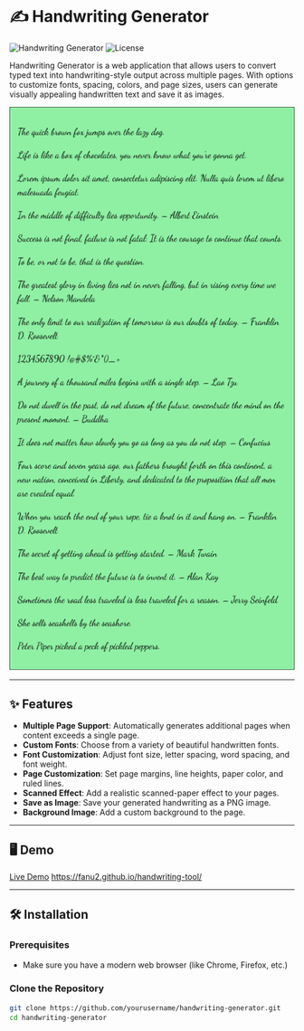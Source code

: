 # ✍️ Handwriting Generator

![Handwriting Generator](https://img.shields.io/badge/Handwriting-Generator-blue.svg) ![License](https://img.shields.io/github/license/yourusername/handwriting-generator.svg)

Handwriting Generator is a web application that allows users to convert typed text into handwriting-style output across multiple pages. With options to customize fonts, spacing, colors, and page sizes, users can generate visually appealing handwritten text and save it as images.

![Handwriting Example](sample.png) <!-- Screenshot added -->

---

## ✨ Features

- **Multiple Page Support**: Automatically generates additional pages when content exceeds a single page.
- **Custom Fonts**: Choose from a variety of beautiful handwritten fonts.
- **Font Customization**: Adjust font size, letter spacing, word spacing, and font weight.
- **Page Customization**: Set page margins, line heights, paper color, and ruled lines.
- **Scanned Effect**: Add a realistic scanned-paper effect to your pages.
- **Save as Image**: Save your generated handwriting as a PNG image.
- **Background Image**: Add a custom background to the page.

---

## 🖥️ Demo

[Live Demo](#) <https://fanu2.github.io/handwriting-tool/>

---

## 🛠️ Installation

### Prerequisites

- Make sure you have a modern web browser (like Chrome, Firefox, etc.)

### Clone the Repository

```bash
git clone https://github.com/yourusername/handwriting-generator.git
cd handwriting-generator
